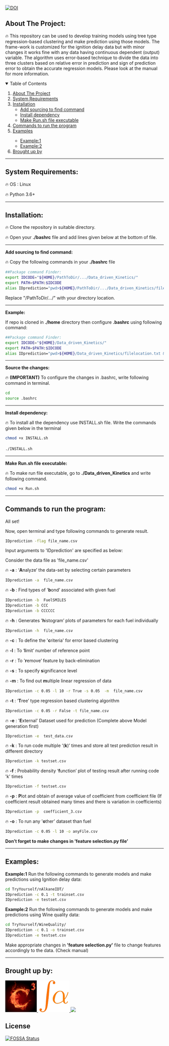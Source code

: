 <a href="https://zenodo.org/badge/latestdoi/373245755"><img src="https://zenodo.org/badge/373245755.svg" alt="DOI"></a>



## About The Project:

:fire:  This repository can be used to develop training models using tree type regression-based clustering and make prediction using those models. The frame-work is customized for the ignition delay  data but with minor changes it works fine with any data having continuous dependent (output) variable. The algorithm uses error-based technique to divide the data into three clusters based on relative error in prediction and sign of prediction error to obtain the accurate regression models. Please look at the manual for more information.

<!-- TABLE OF CONTENTS -->
<details open="open">
  <summary>Table of Contents</summary>
  <ol>
    <li>
      <a href="#about-the-project">About The Project</a>
    </li>
    <li>
      <a href="#system-Requirements">System Requirements<a>
    </li>
    <li>
	<a href="#installation">Installation</a>
      <ul>
        <li><a href="#add-sourcing-to-find-command">Add sourcing to find command<a></li>
        <li><a href="#Install-dependency">Install dependency<a></li>
        <li><a href="#make-run.sh-file-executable">Make Run.sh file executable<a></li>
      </ul>
    </li>
    <li><a href="#commands-to-run-the-program">Commands to run the program</a></li>
    <li><a href="#examples">Examples</a></li>
    <ul>
        <li>    <a href="#example-1">Example:1<a></li>
        <li>    <a href="#example-2">Example:2<a></li>
      </ul>
    <li><a href="#brought-up-by">Brought up by</a></li>
  </ol>
</details>

---
## System Requirements:

:fire:  OS : Linux

:fire:  Python 3.6+

---
## Installation:

:fire:  Clone the repository in suitable directory.

:fire:  Open your **./bashrc** file and add lines given below at the bottom of file.


---
**Add sourcing to find command:**

:fire:  Copy the following commands in your **./bashrc** file 

```sh
##Package command Finder:
export IDCODE="${HOME}/PathToDir/.../Data_driven_Kinetics/"
export PATH=$PATH:$IDCODE
alias IDprediction="pwd>${HOME}/PathToDir/.../Data_driven_Kinetics/filelocation.txt && Run.sh"
```
Replace "/PathToDir/.../" with your directory location.

--- 
**Example:**

If repo is cloned in **./home** directory then configure **.bashrc** using following command:


```sh
##Package command Finder:
export IDCODE="${HOME}/Data_driven_Kinetics/"
export PATH=$PATH:$IDCODE
alias IDprediction="pwd>${HOME}/Data_driven_Kinetics/filelocation.txt && Run.sh"
```
---
**Source the changes:**

:fire:  **(IMPORTANT)** To configure the changes in .bashrc, write following command in terminal.

```sh
cd
source .bashrc
```
---
**Install dependency:**

:fire:  To install all the dependency use INSTALL.sh file. Write the commands given below in the terminal

```sh
chmod +x INSTALL.sh

./INSTALL.sh
```
 
 ---
**Make Run.sh file executable:**

:fire:  To make run file executable, go to **./Data_driven_Kinetics** and write following command.

```sh
chmod +x Run.sh
```
 

---

## Commands to run the program:

All set!

Now, open terminal and type following commands to generate result.

```sh
IDprediction -flag file_name.csv
```

Input arguments to 'IDprediction' are specified as below:

Consider the data file as 'file_name.csv'


:fire:  **-a** : ‘**A**nalyze’ the data-set by selecting certain parameters

```sh
IDprediction -a  file_name.csv  
```

:fire:  **-b** : Find types of '**b**ond’ associated with given fuel
```sh
IDprediction -b  FuelSMILES
IDprediction -b CCC
IDprediction -b CCCCCC

```

:fire:  **-h** : Generates '**h**istogram’ plots of parameters for each fuel individually

```sh
IDprediction -h  file_name.csv 
```

:fire:  **-c**  : To define the '**c**riteria' for error based clustering

:fire:  **-l**   : To ‘**l**imit’ number of reference point

:fire:  **-r**   : To '**r**emove’ feature by back-elimination

:fire:  **-s**  : To specify **s**ignificance level


:fire:  **-m** : To find out **m**ultiple linear regression of data 

```sh
IDprediction -c 0.05 -l 10 -r True -s 0.05  -m  file_name.csv 
```

:fire: **-t**  : ‘**T**ree’ type regression based clustering algorithm

```sh
IDprediction -c 0.05 -r False -t file_name.csv 
```

:fire:  **-e** : '**E**xternal' Dataset used for prediction (Complete above Model generation first)

```sh
IDprediction -e  test_data.csv 
```

:fire:  **-k**  : To run code multiple ‘(**k**)’ times and store all test prediction result in different directory

```sh
IDprediction -k testset.csv
```

:fire:  **-f**  : Probability density ‘**f**unction’ plot of testing result after running code 'k' times

```sh
IDprediction -f testset.csv
```


:fire:  **-p**  : **P**lot and obtain of average value of coefficient from coefficient file (If coefficient result obtained many times and there is variation in coefficients)
```sh
IDprediction -p  coefficient_3.csv 
```

:fire:  **-o**  : To run any '**o**ther’ dataset than fuel

```sh
IDprediction -c 0.05 -l 10 -o anyFile.csv
```
**Don’t forget to make changes in ’feature selection.py
file’**

---
## Examples:

**Example:1**
Run the following commands to generate models and make predictions using Ignition delay data:
```sh
cd TryYourself/nAlkaneIDT/
IDprediction -c 0.1 -t trainset.csv
IDprediction -e testset.csv
```

**Example:2**
Run the following commands to generate models and make predictions using Wine quality data:
```sh
cd TryYourself/WineQuality/
IDprediction -c 0.1 -o trainset.csv
IDprediction -e testset.csv
```

Make appropriate changes in **’feature selection.py'** file to change features accordingly to the data. (Check manual)

---

## Brought up by:

<dl>
      <a href="https://krithikasivaram.github.io">
         <img alt="CCC Group" src="https://github.com/pragneshrana/logos/blob/master/logo.jpg"
         width=100" height="100">
      </a>
      <a href="http://sivaramambikasaran.com/">
         <img alt="SAFRAN Group" src="https://github.com/pragneshrana/logos/blob/master/17197871.png"
         width=100" height="100">
      </a>
<a href="https://app.fossa.com/projects/git%2Bgithub.com%2Fpragneshrana%2FDeploy_DDS?ref=badge_shield" alt="FOSSA Status"><img src="https://app.fossa.com/api/projects/git%2Bgithub.com%2Fpragneshrana%2FDeploy_DDS.svg?type=shield"/></a>
</dl>



## License
[![FOSSA Status](https://app.fossa.com/api/projects/git%2Bgithub.com%2Fpragneshrana%2FDeploy_DDS.svg?type=large)](https://app.fossa.com/projects/git%2Bgithub.com%2Fpragneshrana%2FDeploy_DDS?ref=badge_large)